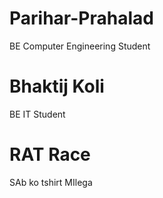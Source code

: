 # Parihar-Prahalad
BE Computer Engineering Student
# Bhaktij Koli
BE IT Student
# RAT Race  
SAb ko tshirt MIlega
